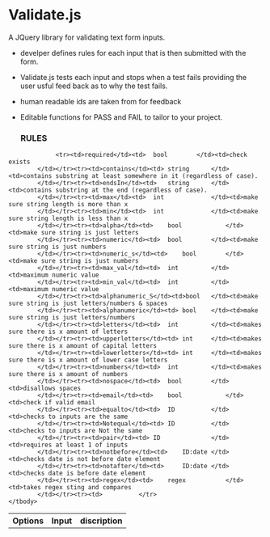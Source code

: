 # Validate.js
A JQuery library for validating text form inputs.  

- develper defines rules for each input that is then submitted with the form. 
- Validate.js tests each input and stops when a test fails providing the user usful feed back as to why the test fails.
- human readable ids are taken from <label> for feedback 
- Editable functions for PASS and FAIL to tailor to your project.

	<H3>RULES</H3>


<table width="100%">
	<thead>
		<tr>
			<th>Options</th>
			<th>Input</th>
			<th>discription</th>
		</tr>
	</thead>
	<tbody>
		<tr>
			
				 <tr><td>required</td><td>	bool		</td><td>check exists	
			</td></tr><tr><td>contains</td><td>	string		</td><td>contains substring at least somewhere in it (regardless of case). 	
			</td></tr><tr><td>endsIn</td><td>	string		</td><td>contains substring at the end (regardless of case). 	
			</td></tr><tr><td>max</td><td>	int				</td><td>make sure string length is more than x	
			</td></tr><tr><td>min</td><td>	int				</td><td>make sure string length is less than x
			</td></tr><tr><td>alpha</td><td>	bool			</td><td>make sure string is just letters 
			</td></tr><tr><td>numeric</td><td>	bool		</td><td>make sure string is just numbers 
			</td></tr><tr><td>numeric_s</td><td>	bool		</td><td>make sure string is just numbers 
			</td></tr><tr><td>max_val</td><td>	int			</td><td>maximum numeric value
			</td></tr><tr><td>min_val</td><td>	int			</td><td>maximum numeric value
			</td></tr><tr><td>alphanumeric_S</td><td>bool	</td><td>make sure string is just letters/numbers & spaces
			</td></tr><tr><td>alphanumeric</td><td>	bool	</td><td>make sure string is just letters/numbers 
			</td></tr><tr><td>letters</td><td>	int			</td><td>makes sure there is x amount of letters
			</td></tr><tr><td>upperletters</td><td>	int		</td><td>makes sure there is x amount of capital letters
			</td></tr><tr><td>lowerletters</td><td>	int		</td><td>makes sure there is x amount of lower case letters
			</td></tr><tr><td>numbers</td><td>	int	     	</td><td>makes sure there is x amount of numbers
			</td></tr><tr><td>nospace</td><td>	bool	 	</td><td>disallows spaces 
			</td></tr><tr><td>email</td><td>	bool	 		</td><td>check if valid email
			</td></tr><tr><td>equalto</td><td>	ID 	 		</td><td>checks to inputs are the same
			</td></tr><tr><td>Notequal</td><td>	ID 	 		</td><td>checks to inputs are Not the same
			</td></tr><tr><td>pair</td><td>	ID				</td><td>requires at least 1 of inputs 
			</td></tr><tr><td>notbefore</td><td> 	ID:date	</td><td>checks date is not before date element		
			</td></tr><tr><td>notafter</td><td>  	ID:date	</td><td>checks date is before date element
			</td></tr><tr><td>regex</td><td>	regex	 		</td><td>takes regex sting and compares		
			</td></tr><tr><td>			</tr>
	</tbody>
</table>





